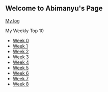## Welcome to Abimanyu's Page

[My log](TXT/mylog.txt)<br>

My Weekly Top 10<br>
- [Week 0](W00/)
- [Week 1](W01/)
- [Week 2](W02/)
- [Week 3](W03/)
- [Week 4](W04/)
- [Week 5](W05/)
- [Week 6](W06/)
- [Week 7](W07/)
- [Week 8](W08/)


